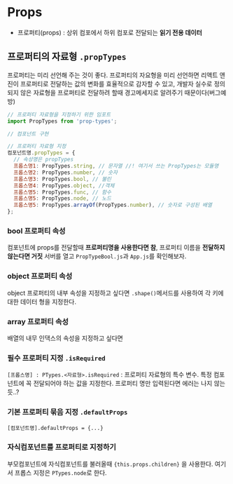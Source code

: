 # Props

- 프로퍼티(props) : 상위 컴포에서 하위 컴포로 전달되는 **읽기 전용 데이터**

## 프로퍼티의 자료형 `.propTypes`

프로퍼티는 미리 선언해 주는 것이 좋다. 프로퍼티의 자요형을 미리 선언하면 리액트 앤진이 프로퍼티로 전달하는 값의 변화를 효율적으로 감자할 수 있고, 개발자 실수로 정의되지 않은 자료형을 프로퍼티로 전달하려 할때 경고메세지로 알려주기 때문이다(버그예방)

```jsx
// 프로퍼티 자료형을 지정하기 위한 임포트
import PropTypes from 'prop-types';

// 컴포넌트 구현

// 프로퍼티 자료형 지정
컴포넌트명.propTypes = {
  // 속성명은 propTypes
  프롭스명1: PropTypes.string, // 문자열 //! 여기서 쓰는 PropTypes는 모듈명
  프롭스명2: PropTypes.number, // 숫자
  프롭스명3: PropTypes.bool, // 불린
  프롭스명4: PropTypes.object, //객체
  프롭스명5: PropTypes.func, // 함수
  프롭스명5: PropTypes.node, // 노드
  프롭스명5: PropTypes.arrayOf(PropTypes.number), // 숫자로 구성된 배열
};
```

### bool 프로퍼티 속성

컴포넌트에 props를 전달할때 **프로퍼티명을 사용한다면 참**, 프로퍼티 이름을 **전달하지 않는다면 거짓**
서버를 열고 `PropTypeBool.js`과 `App.js`를 확인해보자.

### object 프로퍼티 속성

object 프로퍼티의 내부 속성을 지정하고 싶다면 `.shape()`메서드를 사용하여 각 키에 대한 데이터 형을 지정한다.

### array 프로퍼티 속성

배열의 내무 인댁스의 속성을 지정하고 싶다면

### 필수 프로퍼티 지정 `.isRequired`

`[프롭스명] : PTypes.<자료형>.isRequired` : 프로퍼티 자료형의 특수 변수. 특정 컴포넌트에 꼭 전달되어야 하는 값을 지정한다. 프로퍼티 명만 입력된다면 에러는 나지 않는듯..?

### 기본 프로퍼티 묶음 지정 `.defaultProps`

`[컴포넌트명].defaultProps = {...}`

### 자식컴포넌트를 프로퍼티로 지정하기

부모컴포넌트에 자식컴포넌트를 불러올때 `{this.props.children}` 을 사용한다. 여기서 프롭스 지정은 `PTypes.node`로 한다.
